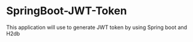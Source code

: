 # SpringBoot-JWT-Token
This application will use to generate JWT token by using Spring boot and H2db
